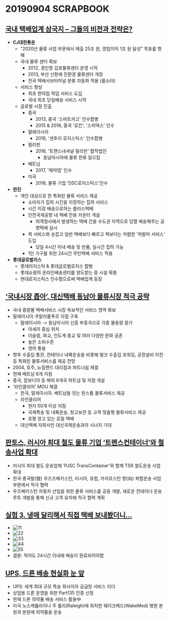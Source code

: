 # 20190904 SCRAPBOOK
## [국내 택배업계 삼국지 – 그들의 비전과 전략은?](http://www.klnews.co.kr/news/articleView.html?idxno=119785)
- **CJ대한통운**
    - "2020년 물류 사업 부문에서 매출 25조 원, 영업이익 1조 원 달성" 목표를 향해
    - 국내 물류 센터 확보 
        - 2012, 경인항 김포물류센터 운영 시작 
        - 2013, 부산 신항에 친환경 물류센터 개장
        - 전국 택배서브터미널 분류 자동화 적용 (휠소터)
    - 서비스 향상 
        - 최초 편의점 픽업 서비스 도입 
        - 국내 최초 당일배송 서비스 시작 
    - 글로벌 시장 진출 
        - 중국
            - 2013, 중국 '스마트카고' 인수합병 
            - 2015 & 2016, 중국 '로킨', '스피덱스' 인수 
        - 말레이시아 
            - 2016, '센추리 로지스틱스' 인수합병 
        - 필리핀 
            - 2016, '트랜스내셔널 필리핀' 합작법인 
                - 동남아시아에 물류 한류 일으킴 
        - 베트남 
            - 2017, '제마뎁' 인수 
        - 미국 
            - 2018, 물류 기업 'DSC로지스틱스'인수 
- **한진**
    - 개인 대상으로 한 특화된 물류 서비스 제공 
        - 소비자가 집하 시간을 지정하는 집하 서비스 
        - 시간 지정 배송으로하는 플러스택배
        - 인천국제공항 내 택배 전용 카운터 개설 
            - 여객청사에서 발생하는 택배 건을 수도권 지역으로 당열 배송해주는 공항택배 실시 
        - 퀵 서비스와 손잡고 일반 택배보다 빠르고 퀵보다는 저렴한 '파발마 서비스' 도입 
            - 당일 4시간 이내 배송 및 반품, 실시간 집하 가능
        - 1인 가구를 위한 24시간 무인택배 서비스 적용 
- **롯데글로벌지스**
    - 롯데러지스틱 & 롯데글로벌로지스 합병 
    - 롯데쇼핑의 온라인배송센터를 양도받는 증 시설 확충 
    - 현대로지스틱스 인수함으로써 택배업계 등장 

## [‘국내시장 좁아’, 대신택배 동남아 물류시장 적극 공략](http://www.klnews.co.kr/news/articleView.html?idxno=119838)
- 국내 중량물 택배서비스 시장 독보적인 서비스 영역 확보 
- 말레이시아 쿠알라룸푸르 지점 구축 
    - 말레이시아 -> 동남아시아 신흥 부흥국으로 각종 물동량 증가 
        - 아세아 중심 위치
        - 이슬람, 화교, 인도계 종교 및 여러 다양한 문화 공존 
        - 높은 소비수준 
        - 영어 통용 
- 향후 수출입 통관, 컨테이너 내륙운송을 비롯해 벌크 수출입 포워딩, 공장설비 이전 등 특화된 물류서비스를 제공 전망 
- 2004, 호주, 뉴질랜드 대리점과 파트너쉽 체결 
- 현재 베트남 6개 지점 
- 중국, 캄보디아 등 해외 6개국 파트넘 및 지점 개설 
- '라인클리어' MOU 체결 
    - 한국, 말레이시아. 베트남을 잇는 원스톱 물류서비스 제공 
    - 라인클리어 
        - 현지 50개 이상 지점 
        - 국제특송 및 내륙운송, 창고보관 등 고객 맞춤형 물류서비스 제공 
        - 호평 얻고 있는 로컬 택배 
    - 대신택배 자회사인 대신국제운송과의 시너지 기대 
## [판토스, 러시아 최대 철도 물류 기업 ‘트랜스컨테이너’와 철송사업 확대](http://www.klnews.co.kr/news/articleView.html?idxno=119975)
- 러시아 최대 철도 운송업체 ‘PJSC TransContainer’와 함께 TSR 철도운송 사업 확대
- 한국·중국발(發) 우즈즈베키스탄, 러시아, 유럽, 카자흐스탄 향(向) 복합운송 사업 부문에서 적극 협력
- 우즈베키스탄 자동차 산업을 위한 물류 서비스를 공동 개발, 새로운 컨테이너 운송 루트 개발을 통해 신규 고객 유치에 적극 협력 계획
## [실험 3. 냉매 달리해서 직접 택배 보내봤더니…](http://www.klnews.co.kr/news/articleView.html?idxno=119983)
- ![11](./image/11.png)
- ![22](./image/22.png)
- ![33](./image/33.png)
- ![44](./image/44.png)
- ![55](./image/55.png)
- 결론: 적어도 24시간 이내에 배송이 완료되어야함 
## [UPS, 드론 배송 현실화 눈 앞](http://www.klnews.co.kr/news/articleView.html?idxno=119767)
- UPS: 세계 최대 규모 특송 회사이자 공급망 서비스 리더 
- 상업용 드론 운영을 위한 Part135 인증 신청 
- 현재 드론 의약품 배송 서비스 활용中
- 미국 노스캐롤라이나 주 롤리(Raleigh)에 위치한 웨이크메드(WakeMed) 병원 본원과 분원에 의약품을 운송